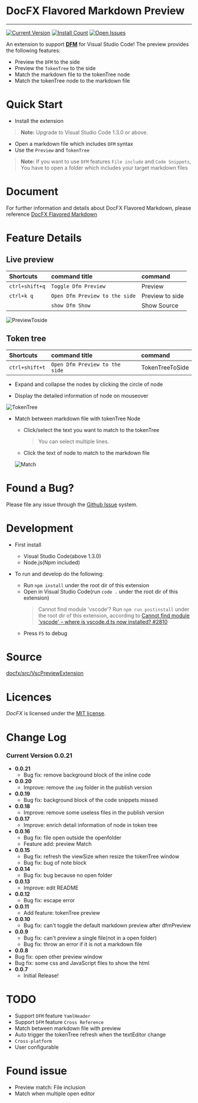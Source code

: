 # DocFX Flavored Markdown Preview
------------

[![Current Version](http://vsmarketplacebadge.apphb.com/version/928pjy.DfmPreview.svg)](http://marketplace.visualstudio.com/items?itemName=928pjy.DfmPreview)
[![Install Count](http://vsmarketplacebadge.apphb.com/installs/928pjy.DfmPreview.svg)](https://marketplace.visualstudio.com/items?itemName=928pjy.DfmPreview)
[![Open Issues](http://vsmarketplacebadge.apphb.com/rating/928pjy.DfmPreview.svg) ](https://marketplace.visualstudio.com/items?itemName=928pjy.DfmPreview)

An extension to support [**DFM**](https://dotnet.github.io/docfx/spec/docfx_flavored_markdown.html) for Visual Studio Code! The preview provides the following features:

* Preview the `DFM` to the side
* Preview the `TokenTree` to the side
* Match the markdown file to the tokenTree node
* Match the tokenTree node to the markdown file

# Quick Start
* Install the extension
> **Note:** Upgrade to Visual Studio Code 1.3.0 or above.
* Open a markdown file which includes `DFM` syntax
* Use the `Preview` and `TokenTree`
> **Note:** If you want to use `DFM` features `File include` and `Code Snippets`, You have to open a folder which includes your target markdown files

# Document
For further information and details about DocFX Flavored Markdown, please reference [DocFX Flavored Markdown](https://dotnet.github.io/docfx/spec/docfx_flavored_markdown.html)

# Feature Details
## Live preview  
| Shortcuts | command title | command |
|:-------|:--------|:--------|
| `ctrl+shift+q` | `Toggle Dfm Preview` | Preview  |
| `ctrl+k q` | `Open Dfm Preview to the side` | Preview to side |
|  | `show Dfm Show` | Show Source |
  
  ![PreviewToside](img/previewToSide.gif)

## Token tree
| Shortcuts | command title | command |
|:-------|:--------|:--------|
| `ctrl+shift+t` | `Open Dfm Preview to the side` | TokenTreeToSide  |

  - Expand and collapse the nodes by clicking the circle of node

  - Display the detailed information of node on mouseover

  ![TokenTree](img/Tokentree.gif)

- Match between markdown file with tokenTree Node
  - Click/select the text you want to match to the tokenTree
    > You can select multiple lines.
  - Click the text of node to match to the markdown file

  ![Match](img/Match.gif)

# Found a Bug?
Please file any issue through the [Github Issue](https://github.com/dotnet/docfx/issues) system.

# Development
* First install
  * Visual Studio Code(above 1.3.0)
  * Node.js(Npm included)

* To run and develop do the following:  
  * Run  `npm install` under the root dir of this extension
  * Open in Visual Studio Code(run `code .` under the root dir of this extension)
    > Cannot find module 'vscode'? Run `npm run postinstall` under the root dir of this extension, according to [Cannot find module 'vscode' – where is vscode.d.ts now installed? #2810](https://github.com/Microsoft/vscode/issues/2810)
  * Press `F5` to debug

# Source
[docfx/src/VscPreviewExtension](https://github.com/dotnet/docfx/tree/dev/src/VscPreviewExtension)

# Licences
*DocFX* is licensed under the [MIT license](LICENSE).

# Change Log
### Current Version **0.0.21**
* **0.0.21**
  * Bug fix: remove background block of the inline code
* **0.0.20**
  * Improve: remove the `img` folder in the publish version 
* **0.0.19**
  * Bug fix: background block of the code snippets missed
* **0.0.18**
  * Improve: remove some useless files in the publish version
* **0.0.17**
  * Improve: enrich detail information of node in token tree
* **0.0.16**
  * Bug fix: file open outside the openfolder
  * Feature add: preview Match
* **0.0.15**
  * Bug fix: refresh the viewSize when resize the tokenTree window
  * Bug fix: bug of note block
* **0.0.14**
  * Bug fix: bug because no open folder
* **0.0.13**
  * Improve: edit README
* **0.0.12**
  * Bug fix: escape error
* **0.0.11**
  * Add feature: tokenTree preview
* **0.0.10**
  * Bug fix: can't toggle the default markdown preview after dfmPreview
* **0.0.9**
  * Bug fix: can't preview a single file(not in a open folder)
  * Bug fix: throw an error if it is not a markdown file
*  **0.0.8**
  * Bug fix: open other preview window
  * Bug fix: some css and JavaScript files to show the html
* **0.0.7**
  * Initial Release!

# TODO
* Support `DFM` feature `YamlHeader`
* Support `DFM` feature `Cross Reference`
* Match between markdown file with preview
* Auto trigger the tokenTree refresh when the textEditor change
* `Cross-platform`
* User configurable

# Found issue
* Preview match: File inclusion
* Match when multiple open editor
